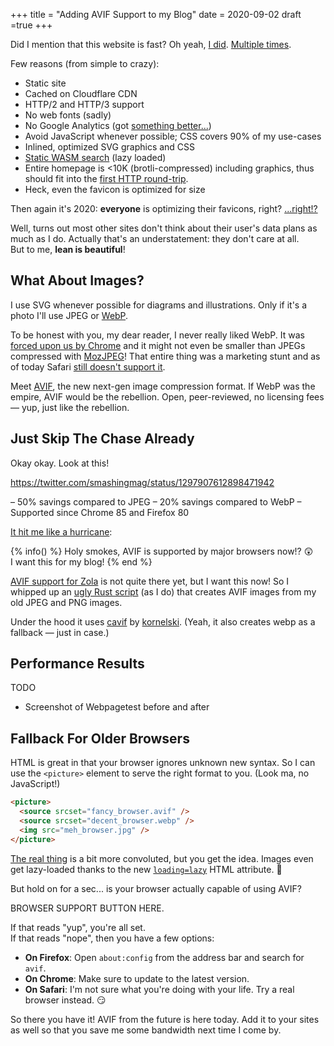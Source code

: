 +++
title = "Adding AVIF Support to my Blog"
date = 2020-09-02
draft =true
+++

Did I mention that this website is fast?
Oh yeah, [I did](/2019/tinysearch/). [Multiple times](/2017/image-previews/).

Few reasons (from simple to crazy):

- Static site
- Cached on Cloudflare CDN
- HTTP/2 and HTTP/3 support
- No web fonts (sadly)
- No Google Analytics (got [something better...](https://jorgelbg.me/dashflare/))
- Avoid JavaScript whenever possible; CSS covers 90% of my use-cases
- Inlined, optimized SVG graphics and CSS
- [Static WASM search](https://github.com/tinysearch/tinysearch) (lazy loaded)
- Entire homepage is <10K (brotli-compressed) including graphics, thus should fit into the [first HTTP round-trip](https://www.tunetheweb.com/blog/critical-resources-and-the-first-14kb/).
- Heck, even the favicon is optimized for size

Then again it's 2020: **everyone** is optimizing their favicons, right? [...right!?](http://www.p01.org/defender_of_the_favicon/)

Well, turns out most other sites don't think about their user's data plans as much as I do. Actually that's an understatement: they don't care at all.  
But to me, **lean is beautiful**!

## What About Images?

I use SVG whenever possible for diagrams and illustrations.
Only if it's a photo I'll use JPEG or [WebP](https://developers.google.com/speed/webp/).

To be honest with you, my dear reader, I never really liked WebP.
It was [forced upon us by Chrome](https://bugzilla.mozilla.org/show_bug.cgi?id=856375) and it might not even be smaller than JPEGs compressed with [MozJPEG](https://siipo.la/blog/is-webp-really-better-than-jpeg)!
That entire thing was a marketing stunt and as of today Safari [still doesn't support it](https://caniuse.com/#search=webp).

Meet [AVIF](https://aomediacodec.github.io/av1-avif/), the new next-gen image compression format.
If WebP was the empire, AVIF would be the rebellion.
Open, peer-reviewed, no licensing fees &mdash; yup, just like the rebellion.

## Just Skip The Chase Already

Okay okay. Look at this!

https://twitter.com/smashingmag/status/1297907612898471942

– 50% savings compared to JPEG
– 20% savings compared to WebP
– Supported since Chrome 85 and Firefox 80

[It hit me like a hurricane](https://www.youtube.com/watch?v=BixwVsiDdZM):

{% info() %}
Holy smokes, AVIF is supported by major browsers now!? 😲  
I want this for my blog!
{% end %}

[AVIF support for Zola](https://github.com/image-rs/image/issues/1152) is not quite there yet, but I want this now!
So I whipped up an [ugly Rust script](https://github.com/mre/mre.github.io/tree/source/helpers/img) (as I do) that creates AVIF images from my old JPEG and PNG images.

Under the hood it uses [cavif](https://github.com/kornelski/cavif) by [kornelski](https://github.com/kornelski).
(Yeah, it also creates webp as a fallback &mdash; just in case.)

## Performance Results

TODO

- Screenshot of Webpagetest before and after

## Fallback For Older Browsers

HTML is great in that your browser ignores unknown new syntax.
So I can use the `<picture>` element to serve the right format to you. (Look ma, no JavaScript!)

```html
<picture>
  <source srcset="fancy_browser.avif" />
  <source srcset="decent_browser.webp" />
  <img src="meh_browser.jpg" />
</picture>
```

[The real
thing](https://github.com/mre/mre.github.io/blob/source/templates/shortcodes/figure.html)
is a bit more convoluted, but you get the idea. Images even get lazy-loaded
thanks to the new
[`loading=lazy`](https://developer.mozilla.org/en-US/docs/Web/Performance/Lazy_loading)
HTML attribute. 🥳

But hold on for a sec... is your browser actually capable of using AVIF?

BROWSER SUPPORT BUTTON HERE.

If that reads "yup", you're all set.  
If that reads "nope", then you have a few options:

- **On Firefox**: Open `about:config` from the address bar and search for `avif`.
- **On Chrome**: Make sure to update to the latest version.
- **On Safari**: I'm not sure what you're doing with your life. Try a real browser instead. 😏

So there you have it! AVIF from the future is here today.
Add it to your sites as well so that you save me some bandwidth next time I come by.
